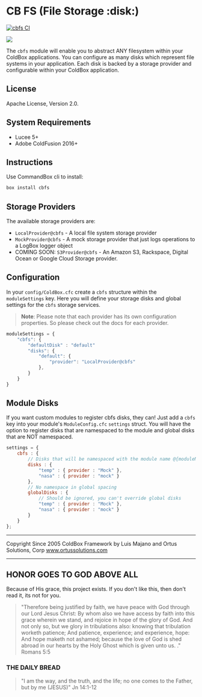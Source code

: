 # CB FS (File Storage :disk:)

[![cbfs CI](https://github.com/coldbox-modules/cbfs/actions/workflows/ci.yml/badge.svg)](https://github.com/coldbox-modules/cbfs/actions/workflows/ci.yml)

<img src="https://forgebox.io/api/v1/entry/cbfs/badges/version" />

The `cbfs` module will enable you to abstract ANY filesystem within your ColdBox applications.  You can configure as many disks which represent file systems in your application.  Each disk is backed by a storage provider and configurable within your ColdBox application.

## License

Apache License, Version 2.0.

## System Requirements

* Lucee 5+
* Adobe ColdFusion 2016+

## Instructions

Use CommandBox cli to install:

```bash
box install cbfs
```

## Storage Providers

The available storage providers are:

* `LocalProvider@cbfs` - A local file system storage provider
* `MockProvider@cbfs` - A mock storage provider that just logs operations to a LogBox logger object
* COMING SOON: `S3Provider@cbfs` - An Amazon S3, Rackspace, Digital Ocean or Google Cloud Storage provider.

## Configuration

In your `config/ColdBox.cfc` create a `cbfs` structure within the `moduleSettings` key.  Here you will define your storage disks and global settings for the `cbfs` storage services.

> **Note**: Please note that each provider has its own configuration properties. So please check out the docs for each provider.

```js
moduleSettings = {
	"cbfs": {
		"defaultDisk" : "default"
		"disks": {
			"default": {
				"provider": "LocalProvider@cbfs"
			},
		}
	}
}
```

## Module Disks

If you want custom modules to register cbfs disks, they can!  Just add a `cbfs` key into your module's `ModuleConfig.cfc` `settings` struct.  You will have the option to register disks that are namespaced to the module and global disks that are NOT namespaced.

```js
settings = {
	cbfs : {
		// Disks that will be namespaced with the module name @{moduleName}
		disks : {
			"temp" : { provider : "Mock" },
			"nasa" : { provider : "mock" }
		},
		// No namespace in global spacing
		globalDisks : {
			// Should be ignored, you can't override global disks
			"temp" : { provider : "Mock" },
			"nasa" : { provider : "mock" }
		}
	}
};
```

********************************************************************************
Copyright Since 2005 ColdBox Framework by Luis Majano and Ortus Solutions, Corp
www.ortussolutions.com
********************************************************************************

## HONOR GOES TO GOD ABOVE ALL

Because of His grace, this project exists. If you don't like this, then don't read it, its not for you.

>"Therefore being justified by faith, we have peace with God through our Lord Jesus Christ:
By whom also we have access by faith into this grace wherein we stand, and rejoice in hope of the glory of God.
And not only so, but we glory in tribulations also: knowing that tribulation worketh patience;
And patience, experience; and experience, hope:
And hope maketh not ashamed; because the love of God is shed abroad in our hearts by the
Holy Ghost which is given unto us. ." Romans 5:5

### THE DAILY BREAD

 > "I am the way, and the truth, and the life; no one comes to the Father, but by me (JESUS)" Jn 14:1-12
